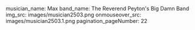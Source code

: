 musician_name: Max
band_name: The Reverend Peyton&#39;s Big Damn Band
img_src: images/musician2503.png
onmouseover_src: images/musician2503.1.png
pagination_pageNumber: 22